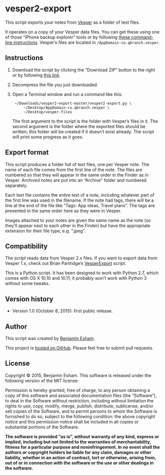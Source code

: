 # vesper2-export

This script exports your notes from [Vesper](http://vesperapp.co) as a folder of text files.

It operates on a copy of your Vesper data files. You can get these using one of those “iPhone backup explorer” tools or by following [these command-line instructions](http://stackoverflow.com/a/13793043/371228). Vesper’s files are located in `/AppDomain-co.qbranch.vesper`.

## Instructions

1. Download the script by clicking the “Download ZIP” button to the right or by following [this link](https://github.com/bdesham/vesper2-export/archive/master.tar.gz).
2. Decompress the file you just downloaded.
3. Open a Terminal window and run a command like this:

        ~/Downloads/vesper2-export-master/vesper2-export.py \
            ~/Desktop/AppDomain-co.qbranch.vesper \
            ~/Desktop/vesper-files

    The first argument to the script is the folder with Vesper’s files in it. The second argument is the folder where the exported files should be written; this folder will be created if it doesn’t exist already. The script will print some progress as it goes.

## Export format

This script produces a folder full of text files, one per Vesper note. The name of each file comes from the first line of the note. The files are numbered so that they will appear in the same order in the Finder as in Vesper. Archived notes are put into an “Archive” folder and numbered separately.

Each text file contains the entire text of a note, including whatever part of the first line was used in the filename. If the note had tags, there will be a line at the end of the file like “Tags: App ideas, Travel plans”. The tags are presented in the same order here as they were in Vesper.

Images attached to your notes are given the same name as the note (so they’ll appear next to each other in the Finder) but have the appropriate extension for their file type, e.g. “.jpeg”.

## Compatibility

The script reads data from Vesper 2.x files. If you want to export data from Vesper 1.x, check out Brian Partridge’s [VesperExport](https://github.com/brianpartridge/VesperExport) script.

This is a Python script. It has been designed to work with Python 2.7, which comes with OS X 10.10 and 10.11; it probably won’t work with Python 3 without some tweaks.

## Version history

* Version 1.0 (October 8, 2015): first public release.

## Author

This script was created by [Benjamin Esham](http://esham.io).

This project is [hosted on GitHub](https://github.com/bdesham/vesper2-export). Please feel free to submit pull requests.

## License

Copyright © 2015, Benjamin Esham. This software is released under the following version of the MIT license:

Permission is hereby granted, free of charge, to any person obtaining a copy of this software and associated documentation files (the “Software”), to deal in the Software without restriction, including without limitation the rights to use, copy, modify, merge, publish, distribute, sublicense, and/or sell copies of the Software, and to permit persons to whom the Software is furnished to do so, subject to the following condition: the above copyright notice and this permission notice shall be included in all copies or substantial portions of the Software.

**The software is provided “as is”, without warranty of any kind, express or implied, including but not limited to the warranties of merchantability, fitness for a particular purpose and noninfringement. In no event shall the authors or copyright holders be liable for any claim, damages or other liability, whether in an action of contract, tort or otherwise, arising from, out of or in connection with the software or the use or other dealings in the software.**

